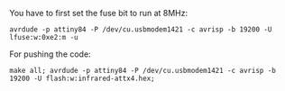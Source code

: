 You have to first set the fuse bit to run at 8MHz:
```
avrdude -p attiny84 -P /dev/cu.usbmodem1421 -c avrisp -b 19200 -U lfuse:w:0xe2:m -u
```

For pushing the code:
```
make all; avrdude -p attiny84 -P /dev/cu.usbmodem1421 -c avrisp -b 19200 -U flash:w:infrared-attx4.hex;
```